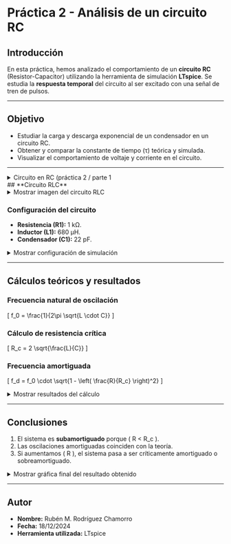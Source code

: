 # Práctica 2 - Análisis de un circuito RC

## **Introducción**
En esta práctica, hemos analizado el comportamiento de un **circuito RC** (Resistor-Capacitor) utilizando la herramienta de simulación **LTspice**. Se estudia la **respuesta temporal** del circuito al ser excitado con una señal de tren de pulsos.

---

## **Objetivo**
- Estudiar la carga y descarga exponencial de un condensador en un circuito RC.
- Obtener y comparar la constante de tiempo (τ) teórica y simulada.
- Visualizar el comportamiento de voltaje y corriente en el circuito.

---
<details>
  <summary> Circuito en RC (práctica 2 / parte 1 </summary>
## **Circuito Analizado**
<details>
  <summary>Mostrar imagen del circuito RC</summary>

  ![image](https://github.com/user-attachments/assets/9a1ba785-75ef-40f7-bd74-4663a22e2346)
</details>

- **R1 (Resistencia):** 10 kΩ.
- **C1 (Condensador):** 22 pF.
- **Generador de señales:** Tren de pulsos configurado como:
  - **Nivel bajo (Vinitial):** 0 V.
  - **Nivel alto (Von):** 2 V.
  - **Tiempo de subida (Trise):** 1 ns.
  - **Tiempo de bajada (Tfall):** 1 ns.
  - **Duración del pulso (Ton):** 1 ms.
  - **Periodo total (Tperiod):** 10 ms.

---

## **Configuración de la simulación**
Para observar la respuesta del circuito, realizamos una simulación **transitoria**:
- **Stop time:** 20 ms.
- **Maximum Timestep:** 0.1 ms.

<details>
  <summary>Mostrar configuración de la simulación</summary>

  ![image](https://github.com/user-attachments/assets/981ea8d7-9f96-4b87-8297-44e03e2b17b7)
</details>

---

## **Resultados obtenidos**


### **Medición de la constante de tiempo (τ)**
La constante de tiempo teórica se calcula como:


  <summary>Cálculo de la constante de tiempo</summary>

  ![image](https://github.com/user-attachments/assets/830084e5-0aab-44c1-9169-9c3c2d987586)


**Resultados de la simulación:**
<details>
  <summary>Mostrar resultados</summary>

  ![image](https://github.com/user-attachments/assets/d5e2d401-7b42-4d86-8cd0-151fde461903)
</details>

---

## **Conceptos Teóricos**

### **1. Circuito RC**

![image](https://github.com/user-attachments/assets/dce83658-088c-4de3-9498-d980c46c14bb)


- **Conclusión Ciruito RC:** 
Se cumple que cuando el condensador este descargado, se carga exponencialmente siguiendo las indicaciones anteriorores 🙏
---
</details>
## **Circuito RLC**
<details>
  <summary>Mostrar imagen del circuito RLC</summary>

![image](https://github.com/user-attachments/assets/b640d003-1f43-401d-bd5c-0c83d5d39fee)

</details>

### **Configuración del circuito**
- **Resistencia (R1):** 1 kΩ.
- **Inductor (L1):** 680 μH.
- **Condensador (C1):** 22 pF.

<details>
  <summary>Mostrar configuración de simulación</summary>

  ![image](https://github.com/user-attachments/assets/86bb4c15-a14e-418d-8873-e15de9f8606a)
</details>

---

## **Cálculos teóricos y resultados**

### **Frecuencia natural de oscilación**
\[
f_0 = \frac{1}{2\pi \sqrt{L \cdot C}}
\]

### **Cálculo de resistencia crítica**
\[
R_c = 2 \sqrt{\frac{L}{C}}
\]

### **Frecuencia amortiguada**
\[
f_d = f_0 \cdot \sqrt{1 - \left( \frac{R}{R_c} \right)^2}
\]

<details>
  <summary>Mostrar resultados del cálculo</summary>

  - **R = 1 kΩ < R_c = 11.12 kΩ**
  - **Frecuencia amortiguada ≈ 1.295 MHz**

  ![image](https://github.com/user-attachments/assets/6b63879f-2e59-4c1c-9eac-13092e0e68cd)
</details>

---

## **Conclusiones**
1. El sistema es **subamortiguado** porque \( R < R_c \).
2. Las oscilaciones amortiguadas coinciden con la teoría.
3. Si aumentamos \( R \), el sistema pasa a ser críticamente amortiguado o sobreamortiguado.

<details>
  <summary>Mostrar gráfica final del resultado obtenido</summary>

  ![image](https://github.com/user-attachments/assets/b45dabe1-a9bc-4ba5-aac5-d5e8312c01d7)
</details>

---

## **Autor**  
- **Nombre:** Rubén M. Rodríguez Chamorro  
- **Fecha:** 18/12/2024  
- **Herramienta utilizada:** LTspice
